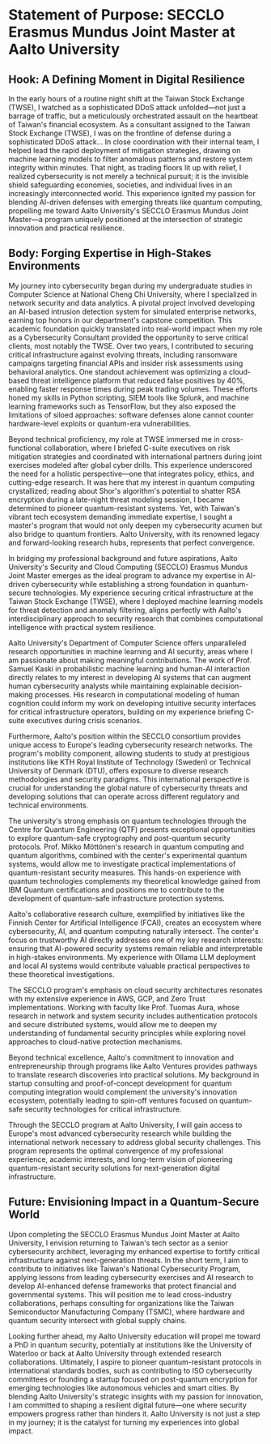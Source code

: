 # Statement of Purpose: SECCLO Erasmus Mundus Joint Master at Aalto University

## Hook: A Defining Moment in Digital Resilience

In the early hours of a routine night shift at the Taiwan Stock Exchange (TWSE), I watched as a sophisticated DDoS attack unfolded—not just a barrage of traffic, but a meticulously orchestrated assault on the heartbeat of Taiwan's financial ecosystem. As a consultant assigned to the Taiwan Stock Exchange (TWSE), I was on the frontline of defense during a sophisticated DDoS attack... In close coordination with their internal team, I helped lead the rapid deployment of mitigation strategies, drawing on machine learning models to filter anomalous patterns and restore system integrity within minutes. That night, as trading floors lit up with relief, I realized cybersecurity is not merely a technical pursuit; it is the invisible shield safeguarding economies, societies, and individual lives in an increasingly interconnected world. This experience ignited my passion for blending AI-driven defenses with emerging threats like quantum computing, propelling me toward Aalto University's SECCLO Erasmus Mundus Joint Master—a program uniquely positioned at the intersection of strategic innovation and practical resilience.

## Body: Forging Expertise in High-Stakes Environments

My journey into cybersecurity began during my undergraduate studies in Computer Science at National Cheng Chi University, where I specialized in network security and data analytics. A pivotal project involved developing an AI-based intrusion detection system for simulated enterprise networks, earning top honors in our department's capstone competition. This academic foundation quickly translated into real-world impact when my role as a Cybersecurity Consultant provided the opportunity to serve critical clients, most notably the TWSE. Over two years, I contributed to securing critical infrastructure against evolving threats, including ransomware campaigns targeting financial APIs and insider risk assessments using behavioral analytics. One standout achievement was optimizing a cloud-based threat intelligence platform that reduced false positives by 40%, enabling faster response times during peak trading volumes. These efforts honed my skills in Python scripting, SIEM tools like Splunk, and machine learning frameworks such as TensorFlow, but they also exposed the limitations of siloed approaches: software defenses alone cannot counter hardware-level exploits or quantum-era vulnerabilities.

Beyond technical proficiency, my role at TWSE immersed me in cross-functional collaboration, where I briefed C-suite executives on risk mitigation strategies and coordinated with international partners during joint exercises modeled after global cyber drills. This experience underscored the need for a holistic perspective—one that integrates policy, ethics, and cutting-edge research. It was here that my interest in quantum computing crystallized; reading about Shor's algorithm's potential to shatter RSA encryption during a late-night threat modeling session, I became determined to pioneer quantum-resistant systems. Yet, with Taiwan's vibrant tech ecosystem demanding immediate expertise, I sought a master's program that would not only deepen my cybersecurity acumen but also bridge to quantum frontiers. Aalto University, with its renowned legacy and forward-looking research hubs, represents that perfect convergence.

In bridging my professional background and future aspirations, Aalto University's Security and Cloud Computing (SECCLO) Erasmus Mundus Joint Master emerges as the ideal program to advance my expertise in AI-driven cybersecurity while establishing a strong foundation in quantum-secure technologies. My experience securing critical infrastructure at the Taiwan Stock Exchange (TWSE), where I deployed machine learning models for threat detection and anomaly filtering, aligns perfectly with Aalto's interdisciplinary approach to security research that combines computational intelligence with practical system resilience.

Aalto University's Department of Computer Science offers unparalleled research opportunities in machine learning and AI security, areas where I am passionate about making meaningful contributions. The work of Prof. Samuel Kaski in probabilistic machine learning and human-AI interaction directly relates to my interest in developing AI systems that can augment human cybersecurity analysts while maintaining explainable decision-making processes. His research in computational modeling of human cognition could inform my work on developing intuitive security interfaces for critical infrastructure operators, building on my experience briefing C-suite executives during crisis scenarios.

Furthermore, Aalto's position within the SECCLO consortium provides unique access to Europe's leading cybersecurity research networks. The program's mobility component, allowing students to study at prestigious institutions like KTH Royal Institute of Technology (Sweden) or Technical University of Denmark (DTU), offers exposure to diverse research methodologies and security paradigms. This international perspective is crucial for understanding the global nature of cybersecurity threats and developing solutions that can operate across different regulatory and technical environments.

The university's strong emphasis on quantum technologies through the Centre for Quantum Engineering (QTF) presents exceptional opportunities to explore quantum-safe cryptography and post-quantum security protocols. Prof. Mikko Möttönen's research in quantum computing and quantum algorithms, combined with the center's experimental quantum systems, would allow me to investigate practical implementations of quantum-resistant security measures. This hands-on experience with quantum technologies complements my theoretical knowledge gained from IBM Quantum certifications and positions me to contribute to the development of quantum-safe infrastructure protection systems.

Aalto's collaborative research culture, exemplified by initiatives like the Finnish Center for Artificial Intelligence (FCAI), creates an ecosystem where cybersecurity, AI, and quantum computing naturally intersect. The center's focus on trustworthy AI directly addresses one of my key research interests: ensuring that AI-powered security systems remain reliable and interpretable in high-stakes environments. My experience with Ollama LLM deployment and local AI systems would contribute valuable practical perspectives to these theoretical investigations.

The SECCLO program's emphasis on cloud security architectures resonates with my extensive experience in AWS, GCP, and Zero Trust implementations. Working with faculty like Prof. Tuomas Aura, whose research in network and system security includes authentication protocols and secure distributed systems, would allow me to deepen my understanding of fundamental security principles while exploring novel approaches to cloud-native protection mechanisms.

Beyond technical excellence, Aalto's commitment to innovation and entrepreneurship through programs like Aalto Ventures provides pathways to translate research discoveries into practical solutions. My background in startup consulting and proof-of-concept development for quantum computing integration would complement the university's innovation ecosystem, potentially leading to spin-off ventures focused on quantum-safe security technologies for critical infrastructure.

Through the SECCLO program at Aalto University, I will gain access to Europe's most advanced cybersecurity research while building the international network necessary to address global security challenges. This program represents the optimal convergence of my professional experience, academic interests, and long-term vision of pioneering quantum-resistant security solutions for next-generation digital infrastructure.

## Future: Envisioning Impact in a Quantum-Secure World

Upon completing the SECCLO Erasmus Mundus Joint Master at Aalto University, I envision returning to Taiwan's tech sector as a senior cybersecurity architect, leveraging my enhanced expertise to fortify critical infrastructure against next-generation threats. In the short term, I aim to contribute to initiatives like Taiwan's National Cybersecurity Program, applying lessons from leading cybersecurity exercises and AI research to develop AI-enhanced defense frameworks that protect financial and governmental systems. This will position me to lead cross-industry collaborations, perhaps consulting for organizations like the Taiwan Semiconductor Manufacturing Company (TSMC), where hardware and quantum security intersect with global supply chains.

Looking further ahead, my Aalto University education will propel me toward a PhD in quantum security, potentially at institutions like the University of Waterloo or back at Aalto University through extended research collaborations. Ultimately, I aspire to pioneer quantum-resistant protocols in international standards bodies, such as contributing to ISO cybersecurity committees or founding a startup focused on post-quantum encryption for emerging technologies like autonomous vehicles and smart cities. By blending Aalto University's strategic insights with my passion for innovation, I am committed to shaping a resilient digital future—one where security empowers progress rather than hinders it. Aalto University is not just a step in my journey; it is the catalyst for turning my experiences into global impact.
